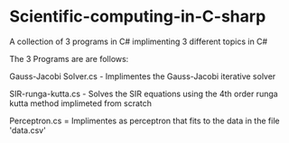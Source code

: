 # Scientific-computing-in-C-sharp
A collection of 3 programs in C# implimenting 3 different topics in C#

The 3 Programs are are follows:

Gauss-Jacobi Solver.cs - Implimentes the Gauss-Jacobi iterative solver

SIR-runga-kutta.cs - Solves the SIR equations using the 4th order runga kutta method implimeted from scratch

Perceptron.cs = Implimentes as perceptron that fits to the data in the file 'data.csv'
